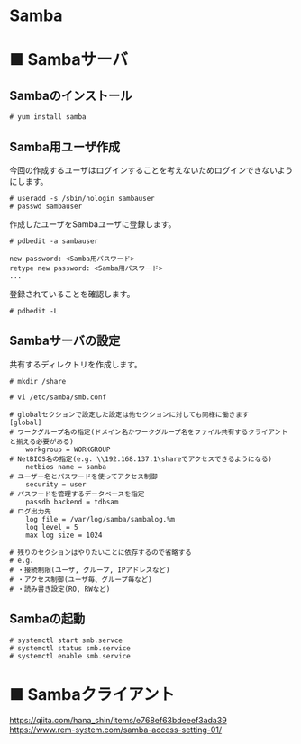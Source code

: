 # Samba
# ■ Sambaサーバ
## Sambaのインストール
```
# yum install samba
```
## Samba用ユーザ作成
今回の作成するユーザはログインすることを考えないためログインできないようにします。
```
# useradd -s /sbin/nologin sambauser
# passwd sambauser
```
作成したユーザをSambaユーザに登録します。
```
# pdbedit -a sambauser
```
```
new password: <Samba用パスワード>
retype new password: <Samba用パスワード>
...
```
登録されていることを確認します。
```
# pdbedit -L
```
## Sambaサーバの設定
共有するディレクトリを作成します。
```
# mkdir /share
```
```
# vi /etc/samba/smb.conf
```
```
# globalセクションで設定した設定は他セクションに対しても同様に働きます
[global]
# ワークグループ名の指定(ドメイン名かワークグループ名をファイル共有するクライアントと揃える必要がある)
    workgroup = WORKGROUP
# NetBIOS名の指定(e.g. \\192.168.137.1\shareでアクセスできるようになる)
    netbios name = samba
# ユーザー名とパスワードを使ってアクセス制御
    security = user
# パスワードを管理するデータベースを指定
    passdb backend = tdbsam
# ログ出力先
    log file = /var/log/samba/sambalog.%m
    log level = 5
    max log size = 1024

# 残りのセクションはやりたいことに依存するので省略する
# e.g.
# ・接続制限(ユーザ, グループ, IPアドレスなど)
# ・アクセス制御(ユーザ毎、グループ毎など)
# ・読み書き設定(RO, RWなど)
```
## Sambaの起動
```
# systemctl start smb.servce
# systemctl status smb.service
# systemctl enable smb.service
```
# ■ Sambaクライアント
https://qiita.com/hana_shin/items/e768ef63bdeeef3ada39  
https://www.rem-system.com/samba-access-setting-01/
